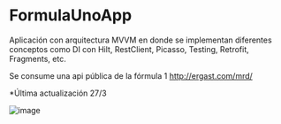 # FormulaUnoApp
Aplicación con arquitectura MVVM en donde se implementan diferentes conceptos como DI con Hilt, RestClient, Picasso, Testing, Retrofit, Fragments, etc.

Se consume una api pública de la fórmula 1 http://ergast.com/mrd/

*Última actualización 27/3

![image](https://user-images.githubusercontent.com/50646693/228109128-1c51123a-7a71-4fb7-ac9d-cf45730bd265.png)


